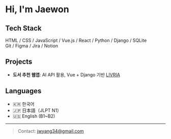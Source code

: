 # Hi, I'm Jaewon

## Tech Stack

HTML / CSS / JavaScript / Vue.js / React / 
Python / Django / SQLite  
Git / Figma / Jira / Notion

## Projects
- **도서 추천 웹앱**: AI API 활용, Vue + Django 기반 [LIVRIA](https://github.com/JW0304/LIVRIA)

## Languages
- 🇰🇷 한국어
- 🇯🇵 日本語（JLPT N1）
- 🇺🇸 English (B1~B2)
---
> Contact: jwyang34@gmail.com
